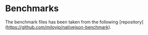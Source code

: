 # Benchmarks

The benchmark files has been taken from the following [repository] (https://github.com/miloyip/nativejson-benchmark).
